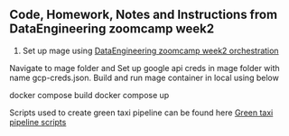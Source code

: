 ## Code, Homework, Notes and Instructions from DataEngineering zoomcamp week2

<ol>
<li>Set up mage using <a href="https://github.com/DataTalksClub/data-engineering-zoomcamp/tree/main/02-workflow-orchestration#221----intro-to-orchestration">DataEngineering zoomcamp week2 orchestration</a>
</ol>

Navigate to mage folder and Set up google api creds in mage folder with name gcp-creds.json. Build and run mage container in local using below

docker compose build 
docker compose up


Scripts used to create green taxi pipeline can be found here 
<a href="https://github.com/amohan601/dataengineering-zoomcamp2024/tree/main/week_2_workflow_orchestration/mage_scripts">Green taxi pipeline scripts</a>
